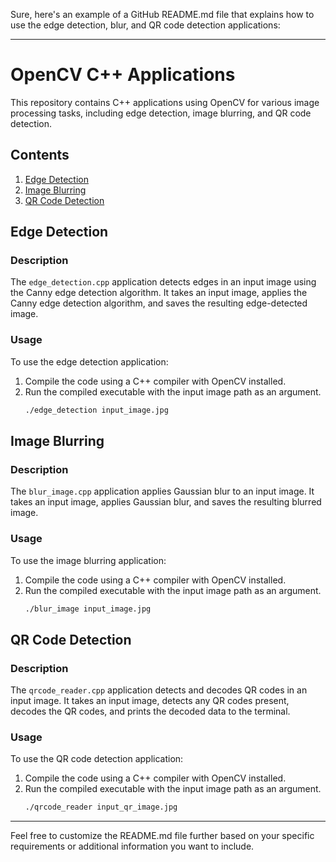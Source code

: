 Sure, here's an example of a GitHub README.md file that explains how to use the edge detection, blur, and QR code detection applications:

---

# OpenCV C++ Applications

This repository contains C++ applications using OpenCV for various image processing tasks, including edge detection, image blurring, and QR code detection.

## Contents

1. [Edge Detection](#edge-detection)
2. [Image Blurring](#image-blurring)
3. [QR Code Detection](#qr-code-detection)

## Edge Detection

### Description
The `edge_detection.cpp` application detects edges in an input image using the Canny edge detection algorithm. It takes an input image, applies the Canny edge detection algorithm, and saves the resulting edge-detected image.

### Usage
To use the edge detection application:
1. Compile the code using a C++ compiler with OpenCV installed.
2. Run the compiled executable with the input image path as an argument.
    ```bash
    ./edge_detection input_image.jpg
    ```

## Image Blurring

### Description
The `blur_image.cpp` application applies Gaussian blur to an input image. It takes an input image, applies Gaussian blur, and saves the resulting blurred image.

### Usage
To use the image blurring application:
1. Compile the code using a C++ compiler with OpenCV installed.
2. Run the compiled executable with the input image path as an argument.
    ```bash
    ./blur_image input_image.jpg
    ```

## QR Code Detection

### Description
The `qrcode_reader.cpp` application detects and decodes QR codes in an input image. It takes an input image, detects any QR codes present, decodes the QR codes, and prints the decoded data to the terminal.

### Usage
To use the QR code detection application:
1. Compile the code using a C++ compiler with OpenCV installed.
2. Run the compiled executable with the input image path as an argument.
    ```bash
    ./qrcode_reader input_qr_image.jpg
    ```

---

Feel free to customize the README.md file further based on your specific requirements or additional information you want to include.

